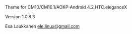 Theme for CM10/CM10.1/AOKP-Android 4.2 HTC.eleganceX

Version 1.0.8.3

Esa Laukkanen <ele.linux@gmail.com>
